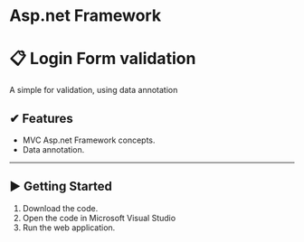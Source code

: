 # Asp.net Framework
📋 Login Form validation
=============================

A simple for validation, using data annotation

✔ Features 
------------
- MVC Asp.net Framework concepts. <br/>
- Data annotation.
--------------

▶ Getting Started
---------------

1. Download the code.
2. Open the code in Microsoft Visual Studio
3. Run the web application.

